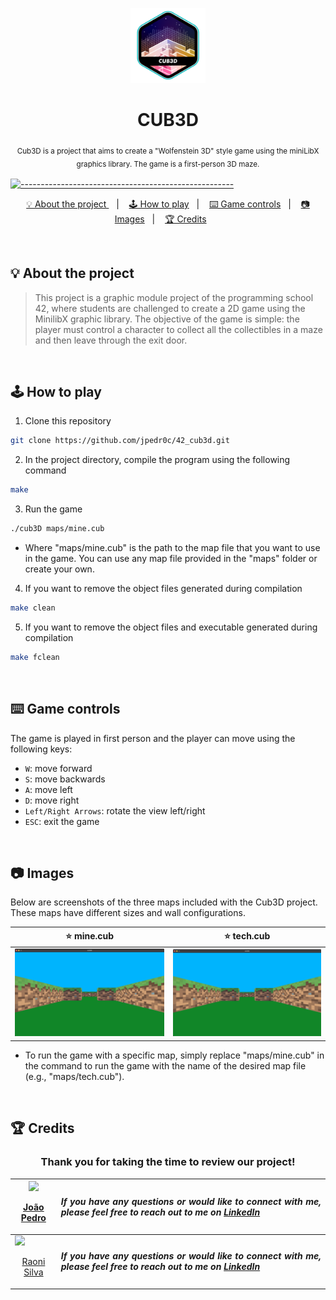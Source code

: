<p align="center">
<a href="https://github.com/jpedr0c/42_cub3d">
<img src="./image/cub3d.png" height="120" width="120">
</a>
</p>
<h1 align=center>
  <strong> CUB3D </strong>
</h1>

<p align="center">
  <sub> Cub3D is a project that aims to create a "Wolfenstein 3D" style game using the miniLibX graphics library. The game is a first-person 3D maze.
  <sub>
</p>


[![-----------------------------------------------------](https://raw.githubusercontent.com/andreasbm/readme/master/assets/lines/colored.png)](#table-of-contents)

<p align="center">
  <a href="#About"> 💡 About the project </a>&nbsp;&nbsp;&nbsp;|&nbsp;&nbsp;&nbsp;
  <a href="#HowPlay"> 🕹️ How to play</a>&nbsp;&nbsp;&nbsp;|&nbsp;&nbsp;&nbsp;
  <a href="#Controls"> ⌨️ Game controls</a>&nbsp;&nbsp;&nbsp;|&nbsp;&nbsp;&nbsp;
  <a href="#Images"> 📷 Images</a>&nbsp;&nbsp;&nbsp;|&nbsp;&nbsp;&nbsp;
  <a href="#Credits"> 🏆 Credits</a>&nbsp;&nbsp;&nbsp;&nbsp;&nbsp;&nbsp;
</p>

<br/>

<a id="About"></a>
## 💡 About the project
> This project is a graphic module project of the programming school 42, where students are challenged to create a 2D game using the MinilibX graphic library. The objective of the game is simple: the player must control a character to collect all the collectibles in a maze and then leave through the exit door.

<br/>

<a id="HowPlay"></a>
## 🕹️ How to play

1. Clone this repository
```sh
git clone https://github.com/jpedr0c/42_cub3d.git
```
2. In the project directory, compile the program using the following command
```sh
make
```
3. Run the game
```sh
./cub3D maps/mine.cub
```
- Where "maps/mine.cub" is the path to the map file that you want to use in the game. You can use any map file provided in the "maps" folder or create your own.
4. If you want to remove the object files generated during compilation
```sh
make clean
```
5. If you want to remove the object files and executable generated during compilation
```sh
make fclean
```

<br/>

<a id="Controls"></a>
## ⌨️ Game controls  
The game is played in first person and the player can move using the following keys:

- `W`: move forward  
- `S`: move backwards  
- `A`: move left  
- `D`: move right  
- `Left/Right Arrows`: rotate the view left/right  
- `ESC`: exit the game 

<br/>

 <a id="Images"></a>
## 📷 Images
Below are screenshots of the three maps included with the Cub3D project. These maps have different sizes and wall configurations.

 ⭐ mine.cub | ⭐ tech.cub |
|---|---|
![Map mine](image/img.png) | ![Map 2](image/img.png)
 
- To run the game with a specific map, simply replace "maps/mine.cub" in the command to run the game with the name of the desired map file (e.g., "maps/tech.cub").

 <br/>
 
 <a id="Credits"></a>
## 🏆 Credits
<h3 align="center">Thank you for taking the time to review our project!</h3>

<div align="center">

| [<img src="https://avatars.githubusercontent.com/u/78514252?v=4" width="120"><br><p align="center"> João Pedro </p>](https://github.com/jpedr0c) | <p align="justify">***If you have any questions or would like to connect with me, please feel free to reach out to me on [LinkedIn](https://www.linkedin.com/in/jpedroc)***</p> |
|---|---|
| [<img src="https://avatars.githubusercontent.com/u/57332018?v=4" width="120"><br><p align="center"> Raoni Silva </p>](https://github.com/raonieqr) | <p align="justify">***If you have any questions or would like to connect with me, please feel free to reach out to me on [LinkedIn](https://www.linkedin.com/in/raonieqr/)***</p> |

</div>
